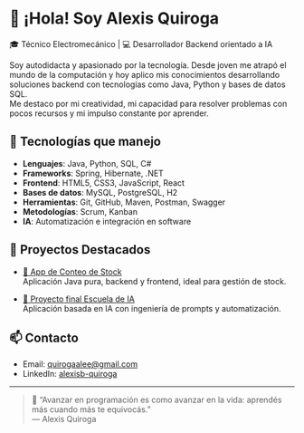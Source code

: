 # 👋 ¡Hola! Soy Alexis Quiroga

🎓 Técnico Electromecánico | 💻 Desarrollador Backend orientado a IA

Soy autodidacta y apasionado por la tecnología. Desde joven me atrapó el mundo de la computación y hoy aplico mis conocimientos desarrollando soluciones backend con tecnologías como Java, Python y bases de datos SQL.  
Me destaco por mi creatividad, mi capacidad para resolver problemas con pocos recursos y mi impulso constante por aprender.

## 🚀 Tecnologías que manejo

- **Lenguajes**: Java, Python, SQL, C#
- **Frameworks**: Spring, Hibernate, .NET
- **Frontend**: HTML5, CSS3, JavaScript, React
- **Bases de datos**: MySQL, PostgreSQL, H2
- **Herramientas**: Git, GitHub, Maven, Postman, Swagger
- **Metodologías**: Scrum, Kanban
- **IA**: Automatización e integración en software

## 📌 Proyectos Destacados

- [🧮 App de Conteo de Stock](https://github.com/AlexisQuiroga/Control_de_Stock)  
  Aplicación Java pura, backend y frontend, ideal para gestión de stock.

- [🤖 Proyecto final Escuela de IA]([https://github.com/AlexisQuiroga/EcoSmart-Advisor])  
  Aplicación basada en IA con ingeniería de prompts y automatización.

## 📫 Contacto

- Email: quirogaalee@gmail.com  
- LinkedIn: [alexisb-quiroga](https://www.linkedin.com/in/alexisb-quiroga)

---

> 💬 “Avanzar en programación es como avanzar en la vida: aprendés más cuando más te equivocás.”  
> — Alexis Quiroga
